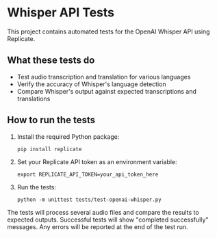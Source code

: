 # Whisper API Tests

This project contains automated tests for the OpenAI Whisper API using Replicate.

## What these tests do

- Test audio transcription and translation for various languages
- Verify the accuracy of Whisper's language detection
- Compare Whisper's output against expected transcriptions and translations

## How to run the tests

1. Install the required Python package:
   ```
   pip install replicate
   ```

2. Set your Replicate API token as an environment variable:
   ```
   export REPLICATE_API_TOKEN=your_api_token_here
   ```

3. Run the tests:
   ```
   python -m unittest tests/test-openai-whisper.py
   ```

The tests will process several audio files and compare the results to expected outputs. Successful tests will show "completed successfully" messages. Any errors will be reported at the end of the test run.